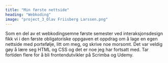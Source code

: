```yaml
---
title: "Min første nettside"
heading: "Webkoding"
image: "project_3_Olav Friisberg Larssen.png"
---
```


Som en del av et webkodingsemne første semester ved interaksjonsdesign fikk vi i den første obligatoriske oppgaven et oppdrag om å lage en egen nettside med portefølje, litt om meg, og skrive noe morsomt. Det var veldig gøy å lære seg HTML og CSS og det er noe jeg har fortsatt med. Tar fortiden flere for å bli frontendutvikler på Scrimba og Udemy.
